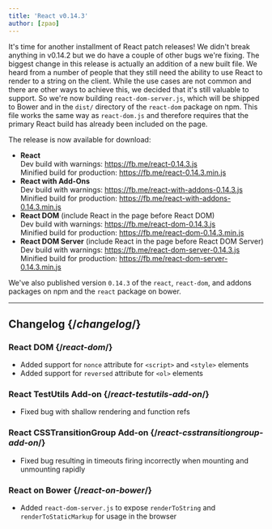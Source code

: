 ```yaml
---
title: 'React v0.14.3'
author: [zpao]
---
```


It's time for another installment of React patch releases! We didn't break anything in v0.14.2 but we do have a couple of other bugs we're fixing. The biggest change in this release is actually an addition of a new built file. We heard from a number of people that they still need the ability to use React to render to a string on the client. While the use cases are not common and there are other ways to achieve this, we decided that it's still valuable to support. So we're now building `react-dom-server.js`, which will be shipped to Bower and in the `dist/` directory of the `react-dom` package on npm. This file works the same way as `react-dom.js` and therefore requires that the primary React build has already been included on the page.

The release is now available for download:

- **React**  
  Dev build with warnings: <https://fb.me/react-0.14.3.js>  
  Minified build for production: <https://fb.me/react-0.14.3.min.js>
- **React with Add-Ons**  
  Dev build with warnings: <https://fb.me/react-with-addons-0.14.3.js>  
  Minified build for production: <https://fb.me/react-with-addons-0.14.3.min.js>
- **React DOM** (include React in the page before React DOM)  
  Dev build with warnings: <https://fb.me/react-dom-0.14.3.js>  
  Minified build for production: <https://fb.me/react-dom-0.14.3.min.js>
- **React DOM Server** (include React in the page before React DOM Server)  
  Dev build with warnings: <https://fb.me/react-dom-server-0.14.3.js>  
  Minified build for production: <https://fb.me/react-dom-server-0.14.3.min.js>

We've also published version `0.14.3` of the `react`, `react-dom`, and addons packages on npm and the `react` package on bower.

---

## Changelog {/*changelog*/}

### React DOM {/*react-dom*/}

- Added support for `nonce` attribute for `<script>` and `<style>` elements
- Added support for `reversed` attribute for `<ol>` elements

### React TestUtils Add-on {/*react-testutils-add-on*/}

- Fixed bug with shallow rendering and function refs

### React CSSTransitionGroup Add-on {/*react-csstransitiongroup-add-on*/}

- Fixed bug resulting in timeouts firing incorrectly when mounting and unmounting rapidly

### React on Bower {/*react-on-bower*/}

- Added `react-dom-server.js` to expose `renderToString` and `renderToStaticMarkup` for usage in the browser
